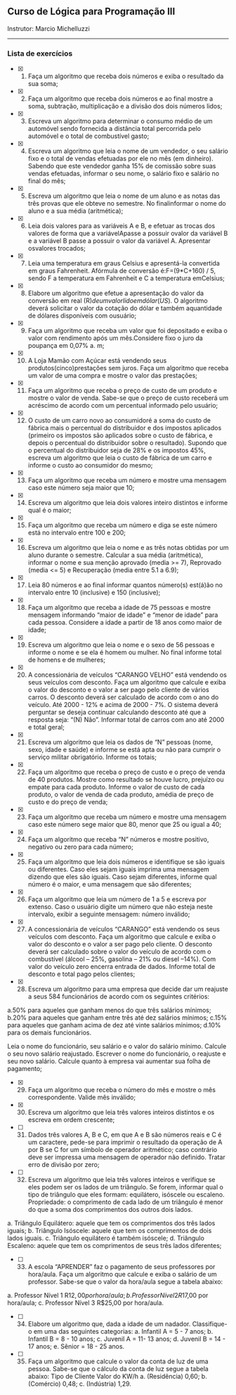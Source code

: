 ## Curso de Lógica para Programação III
Instrutor: Marcio Michelluzzi

<hr> 

###   Lista de exercícios 

- [x] 1. Faça um algoritmo que receba dois números e exiba o resultado da sua soma;

- [x] 2. Faça um algoritmo que receba dois números e ao final mostre a soma, subtração, multiplicação e a divisão
dos dois números lidos;

- [x] 3. Escreva um algoritmo para determinar o consumo médio de um automóvel sendo fornecida a distância
total percorrida pelo automóvel e o total de combustível gasto;

- [x] 4. Escreva um algoritmo que leia o nome de um vendedor, o seu salário fixo e o total de vendas efetuadas
por ele no mês (em dinheiro). Sabendo que este vendedor ganha 15% de comissão sobre suas vendas
efetuadas, informar o seu nome, o salário fixo e salário no final do mês;

- [x] 5. Escreva um algoritmo que leia o nome de um aluno e as notas das três provas que ele obteve no semestre.
No finalinformar o nome do aluno e a sua média (aritmética);

- [x] 6. Leia dois valores para as variáveis A e B, e efetuar as trocas dos valores de forma que a variávelApasse a possuir ovalor da variável B e a variável B passe a possuir o valor da variável A. Apresentar osvalores trocados;

- [x] 7. Leia uma temperatura em graus Celsius e apresentá-la convertida em graus Fahrenheit. Afórmula de
conversão é:F=(9*C+160) / 5, sendo F a temperatura em Fahrenheit e C a temperatura emCelsius;

- [x] 8. Elabore um algoritmo que efetue a apresentação do valor da conversão em real (R$) de um valorlido em
dólar (US$). O algoritmo deverá solicitar o valor da cotação do dólar e também aquantidade de dólares
disponíveis com ousuário;

- [x] 9. Faça um algoritmo que receba um valor que foi depositado e exiba o valor com rendimento após um
mês.Considere fixo o juro da poupança em 0,07% a. m;

- [x] 10. A Loja Mamão com Açúcar está vendendo seus produtos(cinco)prestações sem juros. Faça um
algoritmo que receba um valor de uma compra e mostre o valor das prestações;

- [x] 11. Faça um algoritmo que receba o preço de custo de um produto e mostre o valor de venda. Sabe-se que o
preço de custo receberá um acréscimo de acordo com um percentual informado pelo usuário;

- [x] 12. O custo de um carro novo ao consumidoré a soma do custo de fábrica mais o percentual do distribuidor e
dos impostos aplicados (primeiro os impostos são aplicados sobre o custo de fábrica, e depois o percentual
do distribuidor sobre o resultado). Supondo que o percentual do distribuidor seja de 28% e os impostos
45%, escreva um algoritmo que leia o custo de fábrica de um carro e informe o custo ao consumidor do
mesmo;

- [x] 13. Faça um algoritmo que receba um número e mostre uma mensagem caso este número seja maior que 10;

- [x] 14. Escreva um algoritmo que leia dois valores inteiro distintos e informe qual é o maior;

- [x] 15. Faça um algoritmo que receba um número e diga se este número está no intervalo entre 100 e 200;

- [x] 16. Escreva um algoritmo que leia o nome e as três notas obtidas por um aluno durante o semestre. Calcular a
sua média (aritmética), informar o nome e sua menção aprovado (media >= 7), Reprovado (media <= 5) e
Recuperação (media entre 5.1 a 6.9);

- [x] 17. Leia 80 números e ao final informar quantos número(s) est(á)ão no intervalo entre 10 (inclusive) e 150
(inclusive);

- [x] 18. Faça um algoritmo que receba a idade de 75 pessoas e mostre mensagem informando “maior de idade” e
“menor de idade” para cada pessoa. Considere a idade a partir de 18 anos como maior de idade;

- [x] 19. Escreva um algoritmo que leia o nome e o sexo de 56 pessoas e informe o nome e se ela é homem ou
mulher. No final informe total de homens e de mulheres;

- [x] 20. A concessionária de veículos “CARANGO VELHO” está vendendo os seus veículos com desconto. Faça
um algoritmo que calcule e exiba o valor do desconto e o valor a ser pago pelo cliente de vários carros. O
desconto deverá ser calculado de acordo com o ano do veículo. Até 2000 - 12% e acima de 2000 - 7%. O
sistema deverá perguntar se deseja continuar calculando desconto até que a resposta seja: “(N) Não”.
Informar total de carros com ano até 2000 e total geral;

- [x] 21. Escreva um algoritmo que leia os dados de “N” pessoas (nome, sexo, idade e saúde) e informe se está apta
ou não para cumprir o serviço militar obrigatório. Informe os totais;

- [x] 22. Faça um algoritmo que receba o preço de custo e o preço de venda de 40 produtos. Mostre como resultado
se houve lucro, prejuízo ou empate para cada produto. Informe o valor de custo de cada produto, o valor
de venda de cada produto, amédia de preço de custo e do preço de venda;

- [x] 23. Faça um algoritmo que receba um número e mostre uma mensagem caso este número sege maior que 80,
menor que 25 ou igual a 40;

- [x] 24. Faça um algoritmo que receba “N” números e mostre positivo, negativo ou zero para cada número;

- [x] 25. Faça um algoritmo que leia dois números e identifique se são iguais ou diferentes. Caso eles sejam iguais
imprima uma mensagem dizendo que eles são iguais. Caso sejam diferentes, informe qual número é o
maior, e uma mensagem que são diferentes;

- [x] 26. Faça um algoritmo que leia um número de 1 a 5 e escreva por extenso. Caso o usuário digite um número
que não esteja neste intervalo, exibir a seguinte mensagem: número inválido;

- [x] 27. A concessionária de veículos “CARANGO” está vendendo os seus veículos com desconto. Faça um
algoritmo que calcule e exiba o valor do desconto e o valor a ser pago pelo cliente. O desconto deverá ser
calculado sobre o valor do veículo de acordo com o combustível (álcool – 25%, gasolina – 21% ou diesel
–14%). Com valor do veículo zero encerra entrada de dados. Informe total de desconto e total pago pelos
clientes;

- [x] 28. Escreva um algoritmo para uma empresa que decide dar um reajuste a seus 584 funcionários de acordo
com os seguintes critérios:

a.50% para aqueles que ganham menos do que três salários mínimos;
b.20% para aqueles que ganham entre três até dez salários mínimos;
c.15% para aqueles que ganham acima de dez até vinte salários mínimos;
d.10% para os demais funcionários.

Leia o nome do funcionário, seu salário e o valor do salário mínimo. Calcule o seu novo salário
reajustado. Escrever o nome do funcionário, o reajuste e seu novo salário. Calcule quanto à empresa
vai aumentar sua folha de pagamento;

- [x] 29. Faça um algoritmo que receba o número do mês e mostre o mês correspondente. Valide mês inválido;

- [x] 30. Escreva um algoritmo que leia três valores inteiros distintos e os escreva em ordem crescente;

- [ ] 31. Dados três valores A, B e C, em que A e B são números reais e C é um caractere, pede-se para imprimir o resultado da operação de A por B se C for um símbolo de operador aritmético; caso contrário deve ser
impressa uma mensagem de operador não definido. Tratar erro de divisão por zero;

- [ ] 32. Escreva um algoritmo que leia três valores inteiros e verifique se eles podem ser os lados de um triângulo. Se forem, informar qual o tipo de triângulo que eles formam: equilátero, isóscele ou escaleno.
Propriedade: o comprimento de cada lado de um triângulo é menor do que a soma dos comprimentos dos
outros dois lados.

a. Triângulo Equilátero: aquele que tem os comprimentos dos três lados iguais;
b. Triângulo Isóscele: aquele que tem os comprimentos de dois lados iguais.
c. Triângulo equilátero é também isóscele;
d. Triângulo Escaleno: aquele que tem os comprimentos de seus três lados diferentes;

- [ ] 33. A escola “APRENDER” faz o pagamento de seus professores por hora/aula. Faça um algoritmo que
calcule e exiba o salário de um professor. Sabe-se que o valor da hora/aula segue a tabela abaixo:

a. Professor Nível 1 R$12,00 por hora/aula;
b. Professor Nível 2 R$17,00 por hora/aula;
c. Professor Nível 3 R$25,00 por hora/aula.

- [ ] 34. Elabore um algoritmo que, dada a idade de um nadador. Classifique-o em uma das seguintes categorias:
a. Infantil A = 5 - 7 anos;
b. Infantil B = 8 - 10 anos;
c. Juvenil A = 11- 13 anos;
d. Juvenil B = 14 - 17 anos;
e. Sênior = 18 - 25 anos.

- [ ] 35. Faça um algoritmo que calcule o valor da conta de luz de uma pessoa. Sabe-se que o cálculo da conta de
luz segue a tabela abaixo:
Tipo de Cliente Valor do KW/h
a. (Residência) 0,60;
b. (Comércio) 0,48;
c. (Indústria) 1,29.

